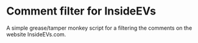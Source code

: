 # Comment filter for InsideEVs

A simple grease/tamper monkey script for a filtering the comments on the website InsideEVs.com.